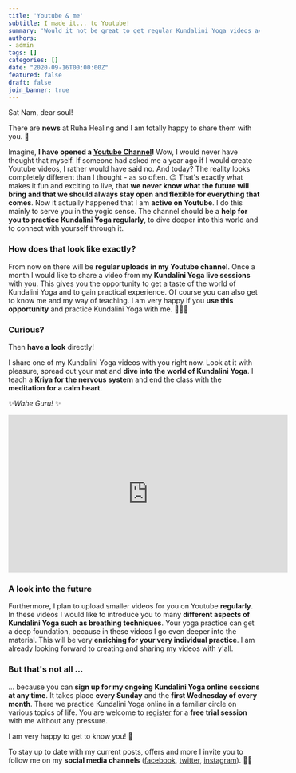```yaml
---
title: 'Youtube & me'
subtitle: I made it... to Youtube!
summary: 'Would it not be great to get regular Kundalini Yoga videos available on Youtube? That is exactly what I thought... so I finally realized it.'
authors: 
- admin
tags: []
categories: []
date: "2020-09-16T00:00:00Z"
featured: false
draft: false
join_banner: true
---
```


Sat Nam, dear soul!

There are **news** at Ruha Healing and I am totally happy to share them with you. 🤗 

Imagine, **I have opened a [Youtube Channel](https://www.youtube.com/channel/UCjR4h8QUBW_gUnXkfbEdKQA)!** 
Wow, I would never have thought that myself. If someone had asked me a year ago if I would create Youtube videos, I rather would have said no. And today? The reality looks completely different than I thought - as so often. 😉 That's exactly what makes it fun and exciting to live, that **we never know what the future will bring and that we should always stay open and flexible for everything that comes**. 
Now it actually happened that I am **active on Youtube**. I do this mainly to serve you in the yogic sense. The channel should be a **help for you to practice Kundalini Yoga regularly**, to dive deeper into this world and to connect with yourself through it. 

### How does that look like exactly?

From now on there will be **regular uploads in my Youtube channel**. Once a month I would like to share a video from my **Kundalini Yoga live sessions** with you. This gives you the opportunity to get a taste of the world of Kundalini Yoga and to gain practical experience. Of course you can also get to know me and my way of teaching. 
I am very happy if you **use this opportunity** and practice Kundalini Yoga with me. 🧘🏽‍♂️

### Curious?

Then **have a look** directly!

I share one of my Kundalini Yoga videos with you right now. Look at it with pleasure, spread out your mat and **dive into the world of Kundalini Yoga**. I teach a **Kriya for the nervous system** and end the class with the **meditation for a calm heart**. 

✨*Wahe Guru!* ✨

<iframe width="560" height="315" src="https://www.youtube.com/embed/OIsdRLjWaMI" frameborder="0" allow="accelerometer; autoplay; encrypted-media; gyroscope; picture-in-picture" allowfullscreen></iframe>

### A look into the future

Furthermore, I plan to upload smaller videos for you on Youtube **regularly**. In these videos I would like to introduce you to many **different aspects of Kundalini Yoga such as breathing techniques**. Your yoga practice can get a deep foundation, because in these videos I go even deeper into the material. This will be very **enriching for your very individual practice**. I am already looking forward to creating and sharing my videos with y'all. 

### But that's not all ...

... because you can **sign up for my ongoing Kundalini Yoga online sessions at any time**. It takes place **every Sunday** and the **first Wednesday of every month**. There we practice Kundalini Yoga online in a familiar circle on various topics of life. You are welcome to [register](https://ruhahealing.com/#next_sessions) for a **free trial session** with me without any pressure. 

I am very happy to get to know you! 🥰

To stay up to date with my current posts, offers and more I invite you to follow me on my **social media channels** ([facebook](https://www.facebook.com/ruhahealing), [twitter](https://twitter.com/ruhahealing), [instagram](https://www.instagram.com/ruhahealing)). 🙏🏽
